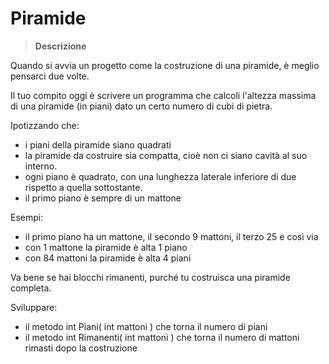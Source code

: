 # Piramide

>**Descrizione**

Quando si avvia un progetto come la costruzione di una piramide, è meglio pensarci due volte.

Il tuo compito oggi è scrivere un programma che calcoli l'altezza massima di una piramide (in piani) dato un certo numero di cubi di pietra.

Ipotizzando che:

- i piani della piramide siano quadrati
- la piramide da costruire sia compatta, cioè non ci siano cavità al suo interno. 
- ogni piano è quadrato, con una lunghezza laterale inferiore di due rispetto a quella sottostante.
- il primo piano è sempre di un mattone

Esempi:

- il primo piano ha un mattone, il secondo 9 mattoni, il terzo 25 e così via
- con 1 mattone la piramide è alta 1 piano
- con 84 mattoni la piramide è alta 4 piani

Va bene se hai blocchi rimanenti, purché tu costruisca una piramide completa.

Sviluppare:

- il metodo int Piani( int mattoni ) che torna il numero di piani
- il metodo int Rimanenti( int mattoni ) che torna il numero di mattoni rimasti dopo la costruzione
